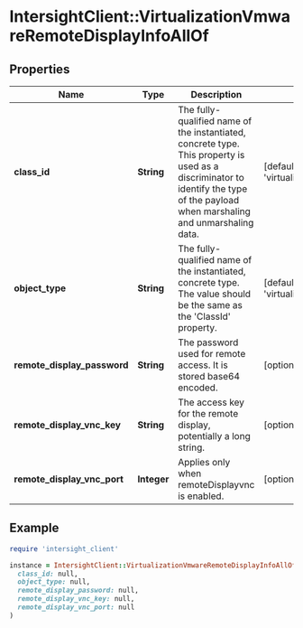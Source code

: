 # IntersightClient::VirtualizationVmwareRemoteDisplayInfoAllOf

## Properties

| Name | Type | Description | Notes |
| ---- | ---- | ----------- | ----- |
| **class_id** | **String** | The fully-qualified name of the instantiated, concrete type. This property is used as a discriminator to identify the type of the payload when marshaling and unmarshaling data. | [default to &#39;virtualization.VmwareRemoteDisplayInfo&#39;] |
| **object_type** | **String** | The fully-qualified name of the instantiated, concrete type. The value should be the same as the &#39;ClassId&#39; property. | [default to &#39;virtualization.VmwareRemoteDisplayInfo&#39;] |
| **remote_display_password** | **String** | The password used for remote access. It is stored base64 encoded. | [optional] |
| **remote_display_vnc_key** | **String** | The access key for the remote display, potentially a long string. | [optional] |
| **remote_display_vnc_port** | **Integer** | Applies only when remoteDisplayvnc is enabled. | [optional] |

## Example

```ruby
require 'intersight_client'

instance = IntersightClient::VirtualizationVmwareRemoteDisplayInfoAllOf.new(
  class_id: null,
  object_type: null,
  remote_display_password: null,
  remote_display_vnc_key: null,
  remote_display_vnc_port: null
)
```

